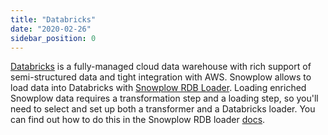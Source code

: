```yaml
---
title: "Databricks"
date: "2020-02-26"
sidebar_position: 0
---
```


[Databricks](https://www.databricks.com/) is a fully-managed cloud data warehouse with rich support of semi-structured data and tight integration with AWS. Snowplow allows to load data into Databricks with [Snowplow RDB Loader](/docs/destinations/warehouses-and-lakes/rdb/index.md). Loading enriched Snowplow data requires a transformation step and a loading step, so you'll need to select and set up both a transformer and a Databricks loader. You can find out how to do this in the Snowplow RDB loader [docs](/docs/destinations/warehouses-and-lakes/rdb/index.md).
